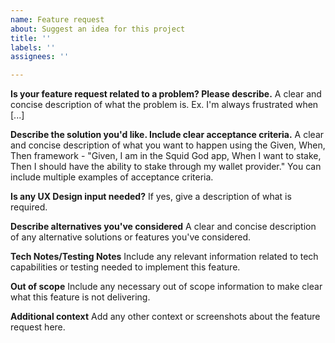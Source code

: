 ```yaml
---
name: Feature request
about: Suggest an idea for this project
title: ''
labels: ''
assignees: ''

---
```


**Is your feature request related to a problem? Please describe.**
A clear and concise description of what the problem is. Ex. I'm always frustrated when [...]

**Describe the solution you'd like. Include clear acceptance criteria.**
A clear and concise description of what you want to happen using the Given, When, Then framework - "Given, I am in the Squid God app, When I want to stake, Then I should have the ability to stake through my wallet provider." You can include multiple examples of acceptance criteria.

**Is any UX Design input needed?**
If yes, give a description of what is required.

**Describe alternatives you've considered**
A clear and concise description of any alternative solutions or features you've considered.

**Tech Notes/Testing Notes**
Include any relevant information related to tech capabilities or testing needed to implement this feature.

**Out of scope**
Include any necessary out of scope information to make clear what this feature is not delivering.

**Additional context**
Add any other context or screenshots about the feature request here.
